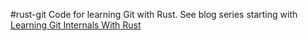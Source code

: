 #rust-git
Code for learning Git with Rust.
See blog series starting with [Learning Git Internals With Rust](https://raysuliteanu.medium.com/learning-git-internals-with-rust-96d05592b902)
